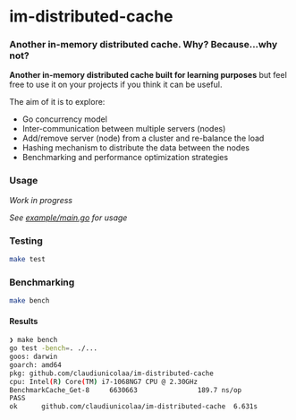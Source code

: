 # im-distributed-**cache**
### Another in-memory distributed cache. Why? Because...why not?

**Another in-memory distributed cache built for learning purposes** but feel free to use it on your projects if you think it can be useful.

The aim of it is to explore: 
- Go concurrency model
- Inter-communication between multiple servers (nodes)
- Add/remove server (node) from a cluster and re-balance the load
- Hashing mechanism to distribute the data between the nodes
- Benchmarking and performance optimization strategies

### Usage

*Work in progress*

*See [example/main.go](example/main.go) for usage*

### Testing

```bash
make test
```

### Benchmarking

```bash
make bench
```

#### Results
```bash
❯ make bench
go test -bench=. ./...
goos: darwin
goarch: amd64
pkg: github.com/claudiunicolaa/im-distributed-cache
cpu: Intel(R) Core(TM) i7-1068NG7 CPU @ 2.30GHz
BenchmarkCache_Get-8     6630663               189.7 ns/op
PASS
ok      github.com/claudiunicolaa/im-distributed-cache  6.631s
```
